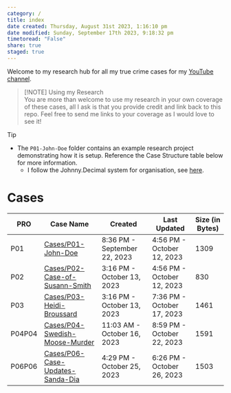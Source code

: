 ```yaml
---  
category: /  
title: index  
date created: Thursday, August 31st 2023, 1:16:10 pm  
date modified: Sunday, September 17th 2023, 9:18:32 pm  
timetoread: "False"  
share: true  
staged: true  
---  
```

Welcome to my research hub for all my true crime cases for my [YouTube channel](https://youtube.com/itsjoshuamiles).  
  
> [!NOTE]  Using my Research  
> You are more than welcome to use my research in your own coverage of these cases, all I ask is that you provide credit and link back to this repo. Feel free to send me links to your coverage as I would love to see it!  
  
>[!tip]   
>- The `P01-John-Doe` folder contains an example research project demonstrating how it is setup. Reference the Case Structure table below for more information.  
>	- I follow the Johnny.Decimal system for organisation, see [here](https://johnnydecimal.com/).  
  
# Cases  
  
| PRO    | Case Name                                          | Created                      | Last Updated               | Size (in Bytes) |  
| ------ | -------------------------------------------------- | ---------------------------- | -------------------------- | --------------- |  
| P01    | [Cases/P01-John-Doe](P01/index.md#)                  | 8:36 PM - September 22, 2023 | 4:56 PM - October 12, 2023 | 1309            |  
| P02    | [Cases/P02-Case-of-Susann-Smith](P02/index.md#)      | 3:16 PM - October 13, 2023   | 4:56 PM - October 12, 2023 | 830             |  
| P03    | [Cases/P03-Heidi-Broussard](P03/index.md#)           | 3:16 PM - October 13, 2023   | 7:36 PM - October 17, 2023 | 1461            |  
| P04P04 | [Cases/P04-Swedish-Moose-Murder](P04P04/index.md#)   | 11:03 AM - October 16, 2023  | 8:59 PM - October 22, 2023 | 1591            |  
| P06P06 | [Cases/P06-Case-Updates-Sanda-Dia](P06P06/index.md#) | 4:29 PM - October 25, 2023   | 6:26 PM - October 26, 2023 | 1503            |  
  
